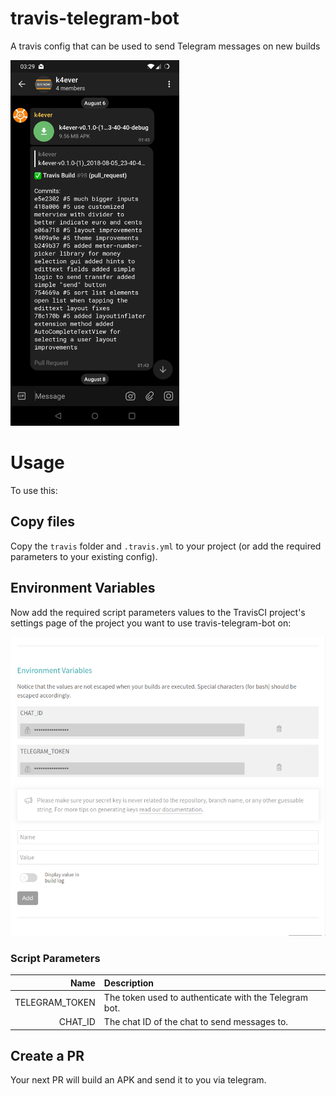 # travis-telegram-bot
A travis config that can be used to send Telegram messages on new builds

<img src="/screenshots/telegram_pr_message.jpg" alt="Telegram PR Message" width="270" height="585">

# Usage
To use this: 

## Copy files
Copy the `travis` folder and `.travis.yml` to your project (or add the required parameters to your existing config).

## Environment Variables
Now add the required script parameters values to the TravisCI project's settings page of the project you want to use travis-telegram-bot on:

<img src="/screenshots/travis_environment_variables.png" alt="Telegram PR Message">

### Script Parameters

| Name           | Description |
|---------------:|:------------|
| TELEGRAM_TOKEN | The token used to authenticate with the Telegram bot. |
| CHAT_ID        | The chat ID of the chat to send messages to. |

## Create a PR
Your next PR will build an APK and send it to you via telegram.
